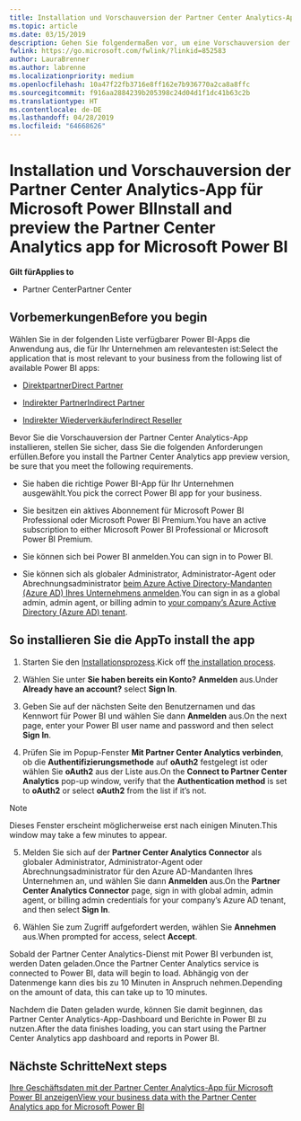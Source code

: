 ```yaml
---
title: Installation und Vorschauversion der Partner Center Analytics-App für Microsoft Power BI | Partner Center
ms.topic: article
ms.date: 03/15/2019
description: Gehen Sie folgendermaßen vor, um eine Vorschauversion der Partner Center Analytics-App für Power BI zu testen (für direkte Partner im CSP).
fwlink: https://go.microsoft.com/fwlink/?linkid=852583
author: LauraBrenner
ms.author: labrenne
ms.localizationpriority: medium
ms.openlocfilehash: 10a47f22fb3716e8ff162e7b936770a2ca8a8ffc
ms.sourcegitcommit: f916aa2884239b205398c24d04d1f1dc41b63c2b
ms.translationtype: HT
ms.contentlocale: de-DE
ms.lasthandoff: 04/28/2019
ms.locfileid: "64668626"
---
```

# <a name="install-and-preview-the-partner-center-analytics-app-for-microsoft-power-bi"></a><span data-ttu-id="e6b5d-103">Installation und Vorschauversion der Partner Center Analytics-App für Microsoft Power BI</span><span class="sxs-lookup"><span data-stu-id="e6b5d-103">Install and preview the Partner Center Analytics app for Microsoft Power BI</span></span>

<span data-ttu-id="e6b5d-104">**Gilt für**</span><span class="sxs-lookup"><span data-stu-id="e6b5d-104">**Applies to**</span></span>

- <span data-ttu-id="e6b5d-105">Partner Center</span><span class="sxs-lookup"><span data-stu-id="e6b5d-105">Partner Center</span></span>

## <a name="before-you-begin"></a><span data-ttu-id="e6b5d-106">Vorbemerkungen</span><span class="sxs-lookup"><span data-stu-id="e6b5d-106">Before you begin</span></span>

<span data-ttu-id="e6b5d-107">Wählen Sie in der folgenden Liste verfügbarer Power BI-Apps die Anwendung aus, die für Ihr Unternehmen am relevantesten ist:</span><span class="sxs-lookup"><span data-stu-id="e6b5d-107">Select the application that is most relevant to your business from the following list of available Power BI apps:</span></span>
- [<span data-ttu-id="e6b5d-108">Direktpartner</span><span class="sxs-lookup"><span data-stu-id="e6b5d-108">Direct Partner</span></span>](https://app.powerbi.com/groups/me/getdata/services/direct-providers-partner-analytics)

- [<span data-ttu-id="e6b5d-109">Indirekter Partner</span><span class="sxs-lookup"><span data-stu-id="e6b5d-109">Indirect Partner</span></span>](https://app.powerbi.com/groups/me/getdata/services/indirect-providers-partner-analytics)

- [<span data-ttu-id="e6b5d-110">Indirekter Wiederverkäufer</span><span class="sxs-lookup"><span data-stu-id="e6b5d-110">Indirect Reseller</span></span>](https://app.powerbi.com/groups/me/getdata/services/indirect-seller-partner-analytics)

<span data-ttu-id="e6b5d-111">Bevor Sie die Vorschauversion der Partner Center Analytics-App installieren, stellen Sie sicher, dass Sie die folgenden Anforderungen erfüllen.</span><span class="sxs-lookup"><span data-stu-id="e6b5d-111">Before you install the Partner Center Analytics app preview version, be sure that you meet the following requirements.</span></span>

- <span data-ttu-id="e6b5d-112">Sie haben die richtige Power BI-App für Ihr Unternehmen ausgewählt.</span><span class="sxs-lookup"><span data-stu-id="e6b5d-112">You pick the correct Power BI app for your business.</span></span>

- <span data-ttu-id="e6b5d-113">Sie besitzen ein aktives Abonnement für Microsoft Power BI Professional oder Microsoft Power BI Premium.</span><span class="sxs-lookup"><span data-stu-id="e6b5d-113">You have an active subscription to either Microsoft Power BI Professional or Microsoft Power BI Premium.</span></span>

- <span data-ttu-id="e6b5d-114">Sie können sich bei Power BI anmelden.</span><span class="sxs-lookup"><span data-stu-id="e6b5d-114">You can sign in to Power BI.</span></span>

- <span data-ttu-id="e6b5d-115">Sie können sich als globaler Administrator, Administrator-Agent oder Abrechnungsadministrator [beim Azure Active Directory-Mandanten (Azure AD) Ihres Unternehmens anmelden](azure-active-directory-tenants-and-partner-center.md).</span><span class="sxs-lookup"><span data-stu-id="e6b5d-115">You can sign in as a global admin, admin agent, or billing admin to [your company’s Azure Active Directory (Azure AD) tenant](azure-active-directory-tenants-and-partner-center.md).</span></span>

## <a name="to-install-the-app"></a><span data-ttu-id="e6b5d-116">So installieren Sie die App</span><span class="sxs-lookup"><span data-stu-id="e6b5d-116">To install the app</span></span>

1. <span data-ttu-id="e6b5d-117">Starten Sie den [Installationsprozess](https://app.powerbi.com/getdata/services/partneranalytics?cpcode=PartnerCenterAnalytics&getDataForceConnect=true&alwaysPromptForContentProviderCreds=true).</span><span class="sxs-lookup"><span data-stu-id="e6b5d-117">Kick off [the installation process](https://app.powerbi.com/getdata/services/partneranalytics?cpcode=PartnerCenterAnalytics&getDataForceConnect=true&alwaysPromptForContentProviderCreds=true).</span></span>

2. <span data-ttu-id="e6b5d-118">Wählen Sie unter **Sie haben bereits ein Konto?** **Anmelden** aus.</span><span class="sxs-lookup"><span data-stu-id="e6b5d-118">Under **Already have an account?** select **Sign In**.</span></span> 

3. <span data-ttu-id="e6b5d-119">Geben Sie auf der nächsten Seite den Benutzernamen und das Kennwort für Power BI und wählen Sie dann **Anmelden** aus.</span><span class="sxs-lookup"><span data-stu-id="e6b5d-119">On the next page, enter your Power BI user name and password and then select **Sign In**.</span></span> 

4. <span data-ttu-id="e6b5d-120">Prüfen Sie im Popup-Fenster **Mit Partner Center Analytics verbinden**, ob die **Authentifizierungsmethode** auf **oAuth2** festgelegt ist oder wählen Sie **oAuth2** aus der Liste aus.</span><span class="sxs-lookup"><span data-stu-id="e6b5d-120">On the **Connect to Partner Center Analytics** pop-up window, verify that the **Authentication method** is set to **oAuth2** or select **oAuth2** from the list if it’s not.</span></span> 

> [!NOTE]  
>  <span data-ttu-id="e6b5d-121">Dieses Fenster erscheint möglicherweise erst nach einigen Minuten.</span><span class="sxs-lookup"><span data-stu-id="e6b5d-121">This window may take a few minutes to appear.</span></span>

5. <span data-ttu-id="e6b5d-122">Melden Sie sich auf der **Partner Center Analytics Connector** als globaler Administrator, Administrator-Agent oder Abrechnungsadministrator für den Azure AD-Mandanten Ihres Unternehmen an, und wählen Sie dann **Anmelden** aus.</span><span class="sxs-lookup"><span data-stu-id="e6b5d-122">On the **Partner Center Analytics Connector** page, sign in with global admin, admin agent, or billing admin credentials for your company’s Azure AD tenant, and then select **Sign In**.</span></span>
 
6. <span data-ttu-id="e6b5d-123">Wählen Sie zum Zugriff aufgefordert werden, wählen Sie **Annehmen** aus.</span><span class="sxs-lookup"><span data-stu-id="e6b5d-123">When prompted for access, select **Accept**.</span></span> 

<span data-ttu-id="e6b5d-124">Sobald der Partner Center Analytics-Dienst mit Power BI verbunden ist, werden Daten geladen.</span><span class="sxs-lookup"><span data-stu-id="e6b5d-124">Once the Partner Center Analytics service is connected to Power BI, data will begin to load.</span></span> <span data-ttu-id="e6b5d-125">Abhängig von der Datenmenge kann dies bis zu 10 Minuten in Anspruch nehmen.</span><span class="sxs-lookup"><span data-stu-id="e6b5d-125">Depending on the amount of data, this can take up to 10 minutes.</span></span> 

<span data-ttu-id="e6b5d-126">Nachdem die Daten geladen wurde, können Sie damit beginnen, das Partner Center Analytics-App-Dashboard und Berichte in Power BI zu nutzen.</span><span class="sxs-lookup"><span data-stu-id="e6b5d-126">After the data finishes loading, you can start using the Partner Center Analytics app dashboard and reports in Power BI.</span></span>

## <a name="next-steps"></a><span data-ttu-id="e6b5d-127">Nächste Schritte</span><span class="sxs-lookup"><span data-stu-id="e6b5d-127">Next steps</span></span>

[<span data-ttu-id="e6b5d-128">Ihre Geschäftsdaten mit der Partner Center Analytics-App für Microsoft Power BI anzeigen</span><span class="sxs-lookup"><span data-stu-id="e6b5d-128">View your business data with the Partner Center Analytics app for Microsoft Power BI</span></span>](power-bi-app-for-direct-partners-use.md)
